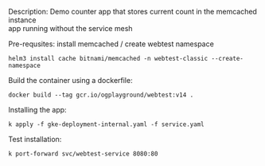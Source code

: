 Description:
Demo counter app that stores current count in the memcached instance<br>
app running without the service mesh

Pre-requsites:
install memcached / create webtest namespace
```
helm3 install cache bitnami/memcached -n webtest-classic --create-namespace
```

Build the container using a dockerfile:
```
docker build --tag gcr.io/ogplayground/webtest:v14 .
```

Installing the app:
```
k apply -f gke-deployment-internal.yaml -f service.yaml
```

Test installation:
```
k port-forward svc/webtest-service 8080:80
```
